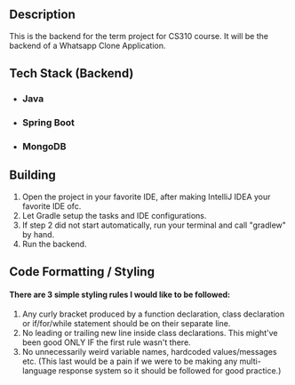 ## Description
This is the backend for the term project for CS310 course. It will be the backend of a Whatsapp Clone Application.

## Tech Stack (Backend)
- ### Java
- ### Spring Boot
- ### MongoDB

## Building
1. Open the project in your favorite IDE, after making IntelliJ IDEA your favorite IDE ofc.
2. Let Gradle setup the tasks and IDE configurations.
3. If step 2 did not start automatically, run your terminal and call "gradlew" by hand.
4. Run the backend.

## Code Formatting / Styling
#### There are 3 simple styling rules I would like to be followed:
1. Any curly bracket produced by a function declaration, class declaration or if/for/while statement should be on their separate line.
2. No leading or trailing new line inside class declarations. This might've been good ONLY IF the first rule wasn't there.
3. No unnecessarily weird variable names, hardcoded values/messages etc. (This last would be a pain if we were to be making any multi-language response system so it should be followed for good practice.)
